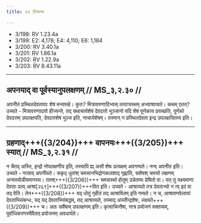 ```yaml
---
title: ४९ टिप्पन्यः

---
```

- 3/198: ṚV 1.23.4a
- 3/199: E2: 4,178; E4: 4,110; E6: 1,184
- 3/200: ṚV 3.40.1a
- 3/201: ṚV 1.86.1a
- 3/202: ṚV 1.22.9a
- 3/203: ṚV 8.43.11a

____________________________________________


## अपनयाद् वा पूर्वस्यानुपलक्षणम् // MS_३,२.३० //

अपनीतं प्रस्थितदेवतायाः शेषं मन्यामहे। कुतः? मित्रावरुणादिभ्यस् तत्पात्रस्थम् अभ्याश्राव्यते। कथम् एतत्? उच्यते - मित्रावरुणादयो हीज्यन्ते, तद् यथाचार्यशेषं देवदत्तो भुञ्जानो यदि शेषं पूर्णकाय प्रयच्छति, पूर्णको देवदत्तम् उपलक्षयति, देवदत्तशेषं भुञ्ज इति, नाचार्यशेषम्। तस्मान् न प्रस्थितदेवता इन्द्र उपलक्षयितव्य इति।


____________________________________________


## ग्रहणाद्+++({3/204})+++ वापनयः+++({3/205})+++ स्यात् // MS_३,२.३१ //

न चैतद् अस्ति, इन्द्रो नोपलक्षणीय इति, तस्यापि ह्य् असौ शेषः प्रत्यक्षम् अवगम्यते। नन्व् अपनीत इति। उच्यते - नासाव् अपनीयते। सकृद् धुतांश् चमसानभिद्रोणकलशाद् गृह्णाति, सशेषश् चमसो लक्षणम् अन्यस्योन्नीयमानस्य। ततश्+++({3/206})+++ चमसस्थो होतुम् उन्नेतव्यः प्रेषितो वा। यत् तु यक्ष्यमाणा देवताः प्रत्य् आश्रा[२६९]+++({3/207})+++वित इति। उच्यते - आश्राव्यते तत्र देवताभ्यो न त्व् इदं वा तद् वेति। तेन+++({3/208})+++ यद् धोतुं गृहीतं तद् आश्रावितम् इति गम्यते। न च, आश्रावणवेलायां देवताभिसंबन्धः, यद् यद् देवताभिसंबद्धम्, तद् आश्राव्यते, तस्माद् अस्तीन्द्रशेषः, लक्ष्यते+++({3/209})+++ च। अतः सर्वेषाम् उपलक्षणम् इति। कृत्वाचिन्तैषा, नात्र प्रयोजनं वक्तव्यम्, पूर्वाधिकरणस्यैवैतत् प्रयोजनम् अवधार्यते।
